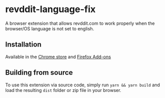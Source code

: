 # revddit-language-fix
A browser extension that allows revddit.com to work properly when the browser/OS language is not set to english.

## Installation

Available in the [Chrome store](https://chrome.google.com/webstore/detail/revddit-language-fix/fcpgnheagjkmelppbpnbpfimmmjicknj) and [Firefox Add-ons](https://addons.mozilla.org/en-US/firefox/addon/revddit-language-fix/)

## Building from source

To use this extension via source code, simply run `yarn && yarn build` and load the resulting `dist` folder or zip file in your browser.
